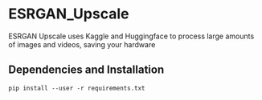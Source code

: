 # ESRGAN_Upscale
ESRGAN Upscale uses Kaggle and Huggingface to process large amounts of images and videos, saving your hardware

<!-- Credits to Spladenly for the original code and solutions. -->

## Dependencies and Installation

```
pip install --user -r requirements.txt
```
